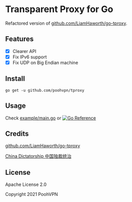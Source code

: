 # Transparent Proxy for Go

Refactored version of [github.com/LiamHaworth/go-tproxy](https://github.com/LiamHaworth/go-tproxy).

## Features

- [x] Clearer API
- [x] Fix IPv6 support
- [x] Fix UDP on Big Endian machine

## Install

```shell
go get -u github.com/poohvpn/tproxy
```

## Usage

Check [example/main.go](example/main.go) or [![Go Reference](https://pkg.go.dev/badge/github.com/poohvpn/tproxy.svg)](https://pkg.go.dev/github.com/poohvpn/tproxy)

## Credits

[github.com/LiamHaworth/go-tproxy](https://github.com/LiamHaworth/go-tproxy)

[China Dictatorship 中国独裁统治](https://github.com/cirosantilli/china-dictatorship)

## License

Apache License 2.0

Copyright 2021 PoohVPN
